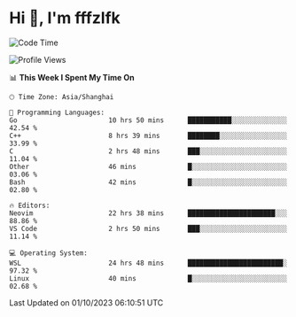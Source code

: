 # Hi 👋, I'm fffzlfk

<!--START_SECTION:waka-->
![Code Time](http://img.shields.io/badge/Code%20Time-462%20hrs%2052%20mins-blue)

![Profile Views](http://img.shields.io/badge/Profile%20Views-0-blue)

📊 **This Week I Spent My Time On** 

```text
🕑︎ Time Zone: Asia/Shanghai

💬 Programming Languages: 
Go                       10 hrs 50 mins      ███████████░░░░░░░░░░░░░░   42.54 % 
C++                      8 hrs 39 mins       ████████░░░░░░░░░░░░░░░░░   33.99 % 
C                        2 hrs 48 mins       ███░░░░░░░░░░░░░░░░░░░░░░   11.04 % 
Other                    46 mins             █░░░░░░░░░░░░░░░░░░░░░░░░   03.06 % 
Bash                     42 mins             █░░░░░░░░░░░░░░░░░░░░░░░░   02.80 % 

🔥 Editors: 
Neovim                   22 hrs 38 mins      ██████████████████████░░░   88.86 % 
VS Code                  2 hrs 50 mins       ███░░░░░░░░░░░░░░░░░░░░░░   11.14 % 

💻 Operating System: 
WSL                      24 hrs 48 mins      ████████████████████████░   97.32 % 
Linux                    40 mins             █░░░░░░░░░░░░░░░░░░░░░░░░   02.68 % 
```


 Last Updated on 01/10/2023 06:10:51 UTC
<!--END_SECTION:waka-->
